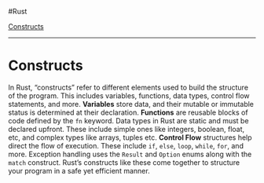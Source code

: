 
#Rust 

[Constructs](Rust.md#Constructs)

---
# Constructs

In Rust, “constructs” refer to different elements used to build the structure of the program. This includes variables, functions, data types, control flow statements, and more. **Variables** store data, and their mutable or immutable status is determined at their declaration. **Functions** are reusable blocks of code defined by the `fn` keyword. Data types in Rust are static and must be declared upfront. These include simple ones like integers, boolean, float, etc, and complex types like arrays, tuples etc. **Control Flow** structures help direct the flow of execution. These include `if`, `else`, `loop`, `while`, `for`, and more. Exception handling uses the `Result` and `Option` enums along with the `match` construct. Rust’s constructs like these come together to structure your program in a safe yet efficient manner.